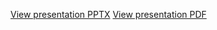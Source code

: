 [View presentation PPTX](https://drive.google.com/file/d/1ItH_68TiVcF0pjo9oFQFEc1_Ffj-SxVS/view?usp=sharing) 
[View presentation PDF](https://github.com/myvaheed/tk_topology/blob/master/presentation/main.pdf)

